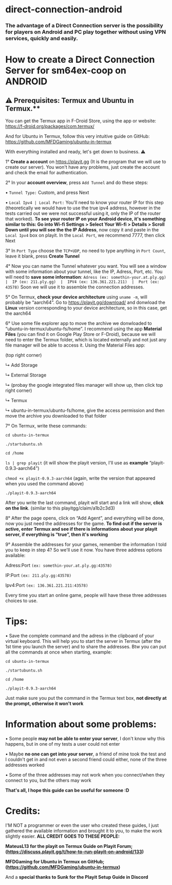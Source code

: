 # direct-connection-android

### The advantage of a Direct Connection server is the possibility for players on Android and PC play together without using VPN services, quickly and easily.

# **How to create a Direct Connection Server for sm64ex-coop on ANDROID**

## ⚠️ Prerequisites: Termux and Ubuntu in Termux.**

You can get the Termux app in F-Droid Store, using the app or website: <https://f-droid.org/packages/com.termux/>

And for Ubuntu in Termux, follow this very intuitive guide on GitHub: <https://github.com/MFDGaming/ubuntu-in-termux>

With everything installed and ready, let's get down to business. ⚠️

1° **Create a account** on <https://playit.gg> (It is the program that we will use to create our server). You won't have any problems, just create the account and check the email for authentication.

2° In your **account overview**, press `Add Tunnel` and do these steps:

 • `Tunnel Type:` Custom, and press Next

 • `Local Ipv4 | Local Port:` You'll need to know your router IP for this step (theoretically we would have to use the true ipv4 address, however in the tests carried out we were not successful using it, only the IP of the router that worked). **To see your router IP on your Android device, it's something similar to this: Go into Wi-fi Settings > Select Your Wi-fi > Details > Scroll Down until you will see the the IP Address**, now copy it and paste in the `Local Ipv4` box on playit. In the `Local Port`, we recommend 7777, then click Next

 

3° In `Port Type` choose the `TCP+UDP`, no need to type anything in `Port Count`, leave it blank, press **Create Tunnel**

4° Now you can name the Tunnel whatever you want. You will see a window with some information about your tunnel, like the IP, Adress, Port, etc. You will need to **save some information**: `Adress (ex: somethin-your.at.ply.gg)  |  IP (ex: 211.ply.gg)  |  IPV4 (ex: 136.361.221.211)  |  Port (ex: 43578)` Soon we will use it to assemble the connection addresses.

5° On Termux, **check your device architecture** using `uname -m`, will probably be “aarch64”. Go to <https://playit.gg/download/> and donwload the **Linux** version corresponding to your device architecture, so in this case,  get the aarch64

6° Use some file explorer app to move the archive we donwloaded to “ubuntu-in-termux/ubuntu-fs/home”. I recommend using the app **Material Files** (you can find it on Google Play Store or F-Droid), because we will need to enter the Termux folder, which is located externally and not just any file manager will be able to access it. Using the Material Files app: 

(top right corner)

↳ Add Storage 

↳ External Storage

↳ (probay the google integrated files manager will show up, then click top right corner)

↳ Termux

↳ ubuntu-in-termux/ubuntu-fs/home, give the access permission and then move the archive you downloaded to that folder 

7° On Termux, write these commands:

`cd ubuntu-in-termux` 

`./startubuntu.sh`

`cd /home`

`ls | grep playit`  (it will show the playit version, I'll use as **example** “playit-0.9.3-aarch64”) 

`chmod +x playit-0.9.3-aarch64` (again, write the version that appeared when you used the command above)

`./playit-0.9.3-aarch64`

After you write the last command, playit will start and a link will show, **click on the link**. (similar to this playitgg/claim/a1b2c3d3)

8° After the page opens, click on “Add Agent”, and everything will be done, now you just need the addresses for the game. **To find out if the server is active, enter Termux and see if there is informations about your playit server, if everything is “true”, then it's working**

9° Assemble the addresses for your games, remember the information I told you to keep in step 4? So we'll use it now. You have three address options available:

Adress:Port `(ex: somethin-your.at.ply.gg:43578)`

IP:Port `(ex: 211.ply.gg:43578)`

Ipv4:Port `(ex: 136.361.221.211:43578)`

Every time you start an online game, people will have these three addresses choices to use. 

# **Tips:**

• Save the complete command and the adress in the clipboard of your virtual keyboard. This will help you to start the server in Termux (after the 1st time you launch the server) and to share the addresses. Btw you can put all the commands at once when starting, example:

`cd ubuntu-in-termux`

`./startubuntu.sh`

`cd /home`

`./playit-0.9.3-aarch64`

Just make sure you put the command in the Termux text box, **not directly at the prompt, otherwise it won't work**

# **Information about some problems:**

• Some people **may not be able to enter your server**, I don't know why this happens, but in one of my tests a user could not enter

• Maybe **no one can get into your server**, a friend of mine took the test and I couldn't get in and not even a second friend could either, none of the three addresses worked

• Some of the three addresses may not work when you connect/when they connect to you, but the others may work


**That's all, I hope this guide can be useful for someone :D**

# **Credits:**

I'M NOT a programmer or even the user who created these guides, I just gathered the available information and brought it to you, to make the work slightly easier. **ALL CREDIT GOES TO THESE PEOPLE:**

**MateusL13 for the playit on Termux Guide on Playit Forum; (https://discuss.playit.gg/t/how-to-run-playit-on-android/133)**

**MFDGaming for Ubuntu in Termux on GitHub; (https://github.com/MFDGaming/ubuntu-in-termux)**

And a **special thanks to Sunk for the Playit Setup Guide in Discord** 

